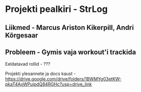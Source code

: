 # Projekti pealkiri - StrLog
Liikmed - Marcus Ariston Kikerpill, Andri Kõrgesaar
----------
Probleem - Gymis vaja workout'i trackida
----------
Eeldatavad rollid - ???

Projekti ylesannete ja docs kaust - https://drive.google.com/drive/folders/1BWMYg03etKW-pkaT4AoWPuipdQ84RGHc?usp=drive_link
